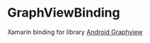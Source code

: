# GraphViewBinding
Xamarin binding for library [Android Graphview](http://www.android-graphview.org/)
